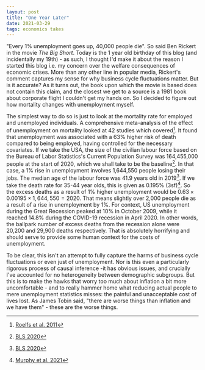 ```yaml
---
layout: post
title: "One Year Later"
date: 2021-03-29
tags: economics takes
---
```


"Every 1% unemployment goes up, 40,000 people die". So said Ben Rickert in the movie *The Big Short*. Today is the 1 year old birthday of this blog (and incidentally my 19th) - as such, I thought I'd make it about the reason I started this blog i.e. my concern over the welfare consequences of economic crises. More than any other line in popular media, Rickert's comment captures my sense for why business cycle fluctuations matter. But is it accurate? As it turns out, the book upon which the movie is based does not contain this claim, and the closest we get to a source is a 1981 book about corporate flight I couldn't get my hands on. So I decided to figure out how mortality changes with unemployment myself.

The simplest way to do so is just to look at the mortality rate for employed and unemployed individuals. A comprehensive meta-analysis of the effect of unemployment on mortality looked at 42 studies which covered[^1]. It found that unemployment was associated with a 63% higher risk of death compared to being employed, having controlled for the necessary covariates. If we take the USA, the size of the civilian labour force based on the Bureau of Labor Statistics's Current Population Survey was 164,455,000 people at the start of 2020, which we shall take to be the baseline[^2]. In that case, a 1% rise in unemployment involves 1,644,550 people losing their jobs. The median age of the labour force was 41.9 years old in 2019[^3]. If we take the death rate for 35-44 year olds, this is given as 0.195% (3sf)[^4]. So the excess deaths as a result of 1% higher unemployment would be $0.63 \times 0.00195 \times 1,644,550 = 2020$. That means slightly over 2,000 people die as a result of a rise in unemployment by 1%. For context, US unemployment during the Great Recession peaked at 10% in October 2009, while it reached 14.8% during the COVID-19 recession in April 2020. In other words, the ballpark number of excess deaths from the recession alone were 20,200 and 29,900 deaths respectively. That is absolutely horrifying and should serve to provide some human context for the costs of unemployment.

[^1]: [Roelfs et al. 2011](https://doi.org/10.1016/j.socscimed.2011.01.005)
[^2]: [BLS 2020](https://www.bls.gov/webapps/legacy/cpsatab1.htm)
[^3]: [BLS 2020](https://www.bls.gov/emp/tables/median-age-labor-force.htm)
[^4]: [Murphy et al. 2021](https://www.cdc.gov/nchs/data/nvsr/nvsr69/nvsr69-13-508.pdf)
[^5]: [BLS 2020](https://www.bls.gov/webapps/legacy/cpsatab1.htm)

To be clear, this isn't an attempt to fully capture the harms of business cycle fluctuations or even just of unemployment. Nor is this even a particularly rigorous process of causal inference -it has obvious issues, and crucially I've accounted for no heterogeneity between demographic subgroups. But this is to make the hawks that worry too much about inflation a bit more uncomfortable - and to really hammer home what reducing actual people to mere unemployment statistics misses: the painful and unacceptable cost of lives lost. As James Tobin said, "there are worse things than inflation and we have them" - these are the worse things.
